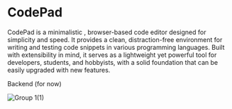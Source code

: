 # CodePad
CodePad is a minimalistic , browser-based code editor designed for simplicity and speed. It provides a clean, distraction-free environment for writing and testing code snippets in various programming languages. Built with extensibility in mind, it serves as a lightweight yet powerful tool for developers, students, and hobbyists, with a solid foundation that can be easily upgraded with new features.

Backend (for now)

![Group 1(1)](https://github.com/user-attachments/assets/f137b530-4dc9-40d8-ad74-0a5c625f8c6b)
